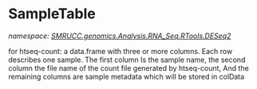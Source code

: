 ﻿# SampleTable
_namespace: [SMRUCC.genomics.Analysis.RNA_Seq.RTools.DESeq2](./index.md)_

for htseq-count: a data.frame with three or more columns. 
 Each row describes one sample. The first column Is the sample name, the second column the file name of the count file generated by htseq-count, 
 And the remaining columns are sample metadata which will be stored in colData




